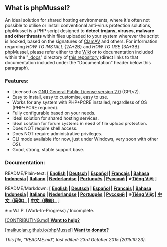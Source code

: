 ## **What is phpMussel?**

An ideal solution for shared hosting environments, where it's often not possible to utilise or install conventional anti-virus protection solutions, phpMussel is a PHP script designed to **detect trojans, viruses, malware and other threats** within files uploaded to your system wherever the script is hooked, based on the signatures of [ClamAV](http://www.clamav.net/) and others. For information regarding *HOW TO INSTALL* {2A+2B} and *HOW TO USE* {3A+3B} phpMussel, please refer either to the [Wiki](https://github.com/Maikuolan/phpMussel/wiki) or to documentation included within the "[_docs](https://github.com/Maikuolan/phpMussel/tree/master/_docs)" directory of [this repository](https://github.com/Maikuolan/phpMussel) (direct links to that documentation included under the "Documentation" header below this paragraph).

### Features:
- Licensed as [GNU General Public License version 2.0](https://github.com/Maikuolan/phpMussel/blob/master/_docs/LICENSE) (GPLv2).
- Easy to install, easy to customise, easy to use.
- Works for any system with PHP+PCRE installed, regardless of OS (PHP+PCRE required).
- Fully configurable based on your needs.
- Ideal solution for shared hosting services.
- Ideal solution for forum systems in need of file upload protection.
- Does NOT require shell access.
- Does NOT require administrative privileges.
- CLI mode available (for now, just under Windows, very soon with other OS).
- Good, strong, stable support base.

### Documentation:

README/Plain-text: [ **[English](https://github.com/Maikuolan/phpMussel/blob/master/_docs/readme.en.txt) | [Deutsch](https://github.com/Maikuolan/phpMussel/blob/master/_docs/readme.de.txt) | [Español](https://github.com/Maikuolan/phpMussel/blob/master/_docs/readme.es.txt) | [Français](https://github.com/Maikuolan/phpMussel/blob/master/_docs/readme.fr.txt) | [Bahasa Indonesia](https://github.com/Maikuolan/phpMussel/blob/master/_docs/readme.id.txt) | [Italiano](https://github.com/Maikuolan/phpMussel/blob/master/_docs/readme.it.txt) | [Nederlandse](https://github.com/Maikuolan/phpMussel/blob/master/_docs/readme.nl.txt) | [Português](https://github.com/Maikuolan/phpMussel/blob/master/_docs/readme.pt.txt) | [Русский](https://github.com/Maikuolan/phpMussel/blob/master/_docs/readme.ru.txt) | ※[Tiếng Việt](https://github.com/Maikuolan/phpMussel/blob/master/_docs/readme.vi.txt)** ]

README/Markdown: [ **[English](https://github.com/Maikuolan/phpMussel/blob/master/_docs/readme.en.md) | [Deutsch](https://github.com/Maikuolan/phpMussel/blob/master/_docs/readme.de.md) | [Español](https://github.com/Maikuolan/phpMussel/blob/master/_docs/readme.es.md) | [Français](https://github.com/Maikuolan/phpMussel/blob/master/_docs/readme.fr.md) | [Bahasa Indonesia](https://github.com/Maikuolan/phpMussel/blob/master/_docs/readme.id.md) | [Italiano](https://github.com/Maikuolan/phpMussel/blob/master/_docs/readme.it.md) | [Nederlandse](https://github.com/Maikuolan/phpMussel/blob/master/_docs/readme.nl.md) | [Português](https://github.com/Maikuolan/phpMussel/blob/master/_docs/readme.pt.md) | [Русский](https://github.com/Maikuolan/phpMussel/blob/master/_docs/readme.ru.md) | ※[Tiếng Việt](https://github.com/Maikuolan/phpMussel/blob/master/_docs/readme.vi.md) | [中文（简体）](https://github.com/Maikuolan/phpMussel/blob/master/_docs/readme.zh.md) | [中文（傳統）](https://github.com/Maikuolan/phpMussel/blob/master/_docs/readme.zh-TW.md)** ]

※ = W.I.P. (Work-In-Progress) / Incomplete.

[\[CONTRIBUTING.md\] **Want to help?**](https://github.com/Maikuolan/phpMussel/blob/master/CONTRIBUTING.md)

[\[maikuolan.github.io/phpMussel\] **Want to donate?**](http://maikuolan.github.io/phpMussel/)

*This file, "README.md", last edited: 23rd October 2015 (2015.10.23).*
